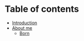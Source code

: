 # Table of contents

* [Introduction](README.md)
* [About me](about-me/README.md)
  * [Born](about-me/born.md)

